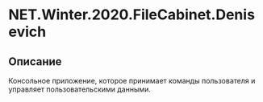# NET.Winter.2020.FileCabinet.Denisevich
## Описание
Консольное приложение, которое принимает команды пользователя и управляет пользовательскими данными.
